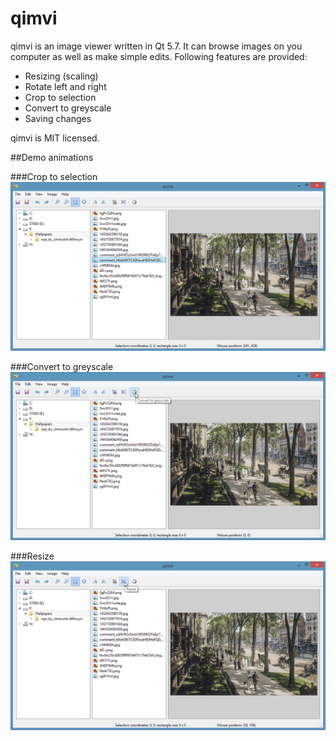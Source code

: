 # qimvi
qimvi is an image viewer written in Qt 5.7. It can browse images on you computer as well as make simple edits.
Following features are provided:
* Resizing (scaling)
* Rotate left and right
* Crop to selection
* Convert to greyscale
* Saving changes

qimvi is MIT licensed.

##Demo animations

###Crop to selection
![crop demo](doc/demo_crop.gif)

###Convert to greyscale
![greyscale demo](doc/demo_grey.gif)

###Resize
![resize demo](doc/demo_resize.gif)
